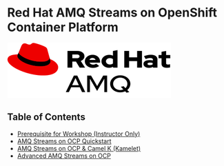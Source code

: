 # Red Hat AMQ Streams on OpenShift Container Platform

![](amq-streams-test/images/logo.png)

## Table of Contents
<!---
- [Prerequisite for workshop (Instructor Only)](prereq.md)
--->
- [Prerequisite for Workshop (Instructor Only)](prereq.md)
- [AMQ Streams on OCP Quickstart](amq-streams-quickstart/README.md)
- [AMQ Streams on OCP & Camel K (Kamelet)](amq-streams-kamelet/README.md)
- [Advanced AMQ Streams on OCP ](amq-streams-full/README.md)
<!---
- [Basic Serverless, auto scale up & scale down by request](serverless.md)
- [Complex Cloud-Native Application with Live Flight Track Demo](liveflight.md)
--->